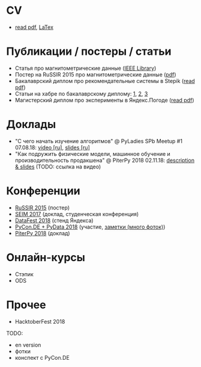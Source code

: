 # CV
* [read pdf](CV/CV_Lena_Volzhina.pdf), [LaTex](CV/CV_Lena_Volzhina.tex)

# Публикации / постеры / статьи
* Cтатья про магнитометрические данные ([IEEE Library](https://ieeexplore.ieee.org/document/7584873/?reload=true))
* Постер на RuSSIR 2015 про магнитометрические данные ([pdf](data/Detection%20of%20anomalies%20of%20magnetic%20field%20using%20clustering.pdf))
* Бакалаврский диплом про рекомендательные системы в Stepik ([read pdf](data/LaTex/bachelor_thesis/lena_volzhina_diploma.pdf))
* Статьи на хабре по бакалаврскому диплому: [1](https://habr.com/company/stepic/blog/302702/), [2](https://habr.com/company/stepic/blog/307670/), [3](https://habr.com/company/stepic/blog/325206/)
* Магистерский диплом про эксперименты в Яндекс.Погоде ([read pdf](data/LaTex/master_thesis/pdf/diploma_print.pdf))

[//]: # (* статья по магистерской -- пока нет)

# Доклады
* "С чего начать изучение алгоритмов" @ PyLadies SPb Meetup #1 07.08.18: [video [ru]](https://youtu.be/DfXsnSDouEo?t=859), [slides [ru]](https://docs.google.com/presentation/d/1nP8bql1xoh1Jpq5YhQrKMg-uakkA0_EdyifkjGgOcHs/edit?usp=sharing)
* "Как подружить физические модели, машинное обучение и производительность продакшена" @ PiterPy 2018 02.11.18: [description & slides](https://piterpy.com/ru/materials/2493) (TODO: ссылка на видео) 

# Конференции
* [RuSSIR 2015](http://romip.ru/russir2015/) (постер)
* [SEIM 2017](http://seim-conf.org/archive/2017/) (доклад, студенческая конференция)
* [DataFest 2018](http://datafest.ru/5/) (стенд Яндекса)
* [PyCon.DE + PyData 2018](https://de.pycon.org) (участие, [заметки (много фоток)](data/PyCon.DE_2018_notes.md))
* [PiterPy 2018](https://piterpy.com) (доклад)

# Онлайн-курсы
* Стэпик
* ODS

# Прочее
* HacktoberFest 2018

TODO: 
* en version
* фотки
* конспект с PyCon.DE
